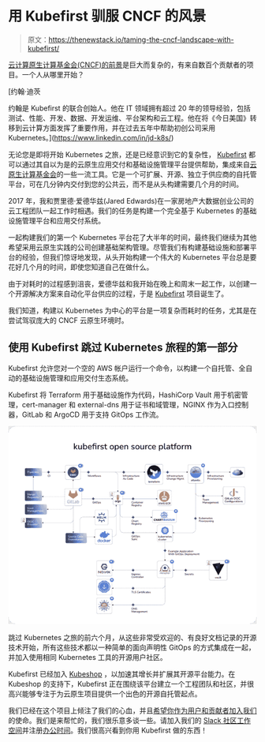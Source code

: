 # 用 Kubefirst 驯服 CNCF 的风景

> 原文：<https://thenewstack.io/taming-the-cncf-landscape-with-kubefirst/>

[云计算原生计算基金会(CNCF)的前景](https://landscape.cncf.io/)是巨大而复杂的，有来自数百个贡献者的项目。一个人从哪里开始？

 [约翰·迪茨

约翰是 Kubefirst 的联合创始人。他在 IT 领域拥有超过 20 年的领导经验，包括测试、性能、开发、数据、开发运维、平台架构和云工程。他在将《今日美国》转移到云计算方面发挥了重要作用，并在过去五年中帮助初创公司采用 Kubernetes。](https://www.linkedin.com/in/jd-k8s/) 

无论您是即将开始 Kubernetes 之旅，还是已经意识到它的复杂性， [Kubefirst](https://kubefirst.com/) 都可以通过其自以为是的云原生应用交付和基础设施管理平台提供帮助，集成来自[云原生计算基金会](https://cncf.io/?utm_content=inline-mention)的一些一流工具。它是一个可扩展、开源、独立于供应商的自托管平台，可在几分钟内交付到您的公共云，而不是从头构建需要几个月的时间。

2017 年，我和贾里德·爱德华兹(Jared Edwards)在一家房地产大数据创业公司的云工程团队一起工作时相遇。我们的任务是构建一个完全基于 Kubernetes 的基础设施管理平台和应用交付系统。

一起构建我们的第一个 Kubernetes 平台花了大半年的时间，最终我们继续为其他希望采用云原生实践的公司创建基础架构管理。尽管我们有构建基础设施和部署平台的经验，但我们惊讶地发现，从头开始构建一个伟大的 Kubernetes 平台总是要花好几个月的时间，即使您知道自己在做什么。

由于对耗时的过程感到沮丧，爱德华兹和我开始在晚上和周末一起工作，以创建一个开源解决方案来自动化平台供应的过程，于是 [Kubefirst](http://kubefirst.io) 项目诞生了。

我们知道，构建以 Kubernetes 为中心的平台是一项复杂而耗时的任务，尤其是在尝试驾驭庞大的 CNCF 云原生环境时。

## 使用 Kubefirst 跳过 Kubernetes 旅程的第一部分

Kubefirst 允许您对一个空的 AWS 帐户运行一个命令，以构建一个自托管、全自动的基础设施管理和应用交付生态系统。

Kubefirst 将 Terraform 用于基础设施作为代码，HashiCorp Vault 用于机密管理，cert-manager 和 external-dns 用于证书和域管理，NGINX 作为入口控制器，GitLab 和 ArgoCD 用于支持 GitOps 工作流。

![](img/a09da2df6ecc910714d5c1d796ec1d31.png)

跳过 Kubernetes 之旅的前六个月，从这些非常受欢迎的、有良好文档记录的开源技术开始，所有这些技术都以一种简单的面向声明性 GitOps 的方式集成在一起，并加入使用相同 Kubernetes 工具的开源用户社区。

Kubefirst 已经加入 [Kubeshop](https://kubeshop.io/) ，以加速其增长并扩展其开源平台能力。在 Kubeshop 的支持下，Kubefirst 正在围绕该平台建立一个工程团队和社区，并很高兴能够专注于为云原生项目提供一个出色的开源自托管起点。

我们已经在这个项目上倾注了我们的心血，并且[希望你作为用户和贡献者加入我们](https://docs.kubefirst.com/community/index.html)的使命。我们是来帮忙的，我们很乐意多谈一些。请加入我们的 [Slack 社区工作空间](https://join.slack.com/t/kubefirst/shared_invite/zt-r0r9cfts-OVnH0ooELDLm9n9p2aU7fw)并注册[办公时间](https://calendly.com/kubefirst/intro)。我们很高兴看到你用 Kubefirst 做的东西！

<svg xmlns:xlink="http://www.w3.org/1999/xlink" viewBox="0 0 68 31" version="1.1"><title>Group</title> <desc>Created with Sketch.</desc></svg>